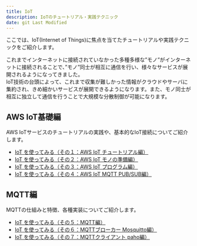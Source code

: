 ```yaml
---
title: IoT
description: IoTのチュートリアル・実践テクニック
date: git Last Modified
---
```


ここでは、IoT(Internet of Things)に焦点を当てたチュートリアルや実践テクニックをご紹介します。

これまでインターネットに接続されていなかった多種多様な”モノ”がインターネットに接続されることで、”モノ”同士が相互に通信を行い、様々なサービスが展開されるようになってきました。  
IoT技術の台頭によって、これまで収集が難しかった情報がクラウドやサーバに集約され、きめ細かいサービスが展開できるようになります。また、モノ同士が相互に独立して通信を行うことで大規模な分散制御が可能になります。  

## AWS IoT基礎編

AWS IoTサービスのチュートリアルの実践や、基本的なIoT接続についてご紹介します。

- [IoT を使ってみる（その１：AWS IoT チュートリアル編）](/iot/internet-of-things-01/)
- [IoT を使ってみる（その２：AWS IoT モノの準備編）](/iot/internet-of-things-02/)
- [IoT を使ってみる（その３：AWS IoT プログラム編）](/iot/internet-of-things-03/)
- [IoT を使ってみる（その４：AWS IoT MQTT PUB/SUB編）](/iot/internet-of-things-04/)

## MQTT編

MQTTの仕組みと特徴、各種実装についてご紹介します。

- [IoT を使ってみる（その５：MQTT編）](/iot/internet-of-things-05/)
- [IoT を使ってみる（その６：MQTTブローカー Mosquitto編）](/iot/internet-of-things-06/)
- [IoT を使ってみる（その７：MQTTクライアント paho編）](/iot/internet-of-things-07/)
